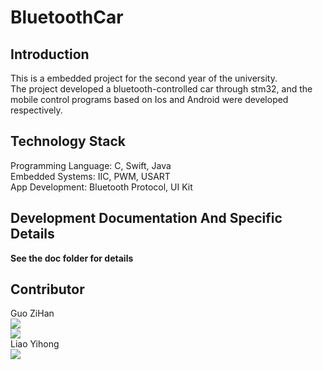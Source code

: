 # BluetoothCar  

## Introduction

This is a embedded project for the second year of the university.  
The project developed a bluetooth-controlled car through stm32, and the mobile control programs based on Ios and Android were developed respectively.  

## Technology Stack

Programming Language: C, Swift, Java  
Embedded Systems: IIC, PWM, USART  
App Development: Bluetooth Protocol, UI Kit

## Development Documentation And Specific Details

**See the doc folder for details**

## Contributor

Guo ZiHan  
![](https://img.shields.io/badge/VK-zjjhgzh-green)  
![](https://img.shields.io/badge/mail-zjjhgzh%40gmail.com-blue)  
Liao Yihong  
![](https://img.shields.io/badge/VK-id564725057-green)  
